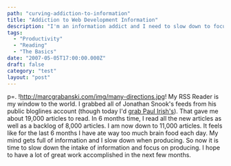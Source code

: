 ```yaml
---
path: "curving-addiction-to-information"
title: "Addiction to Web Development Information"
description: "I'm an information addict and I need to slow down to focus on development, rather than scouring the internet intaking too much information."
tags: 
  - "Productivity"
  - "Reading"
  - "The Basics"
date: "2007-05-05T17:00:00.000Z"
draft: false
category: "test"
layout: "post"
---
```


p=. !http://marcgrabanski.com/img/many-directions.jpg! My RSS Reader is my window to the world. I grabbed all of Jonathan Snook's feeds from his public bloglines account (though today I'd [grab Paul Irish's](http://www.paulirish.com/2011/web-browser-frontend-and-standards-feeds-to-follow/)). That gave me about 19,000 articles to read. In 6 months time, I read all the new articles as well as a backlog of 8,000 articles. I am now down to 11,000 articles. It feels like for the last 6 months I have ate way too much brain food each day. My mind gets full of information and I slow down when producing. So now it is time to slow down the intake of information and focus on producing. I hope to have a lot of great work accomplished in the next few months.
